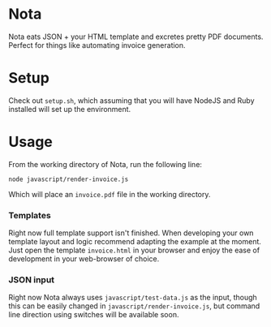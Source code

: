 Nota
====
Nota eats JSON + your HTML template and excretes pretty PDF documents. Perfect for things like automating invoice generation.

Setup
=====
Check out `setup.sh`, which assuming that you will have NodeJS and Ruby installed will set up the environment.

Usage
=====
From the working directory of Nota, run the following line:
```
node javascript/render-invoice.js
```
Which will place an `invoice.pdf` file in the working directory. 

### Templates
Right now full template support isn't finished. When developing your own template layout and logic recommend 
adapting the example at the moment. Just open the template `invoice.html` in your browser and enjoy the
ease of development in your web-browser of choice.

### JSON input
Right now Nota always uses `javascript/test-data.js` as the input, though this can be easily changed
in `javascript/render-invoice.js`, but command line direction using switches will be available soon.
